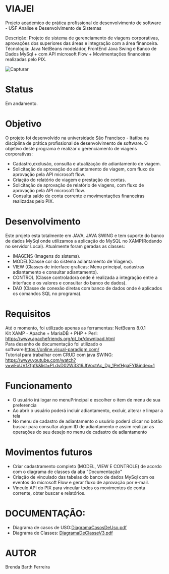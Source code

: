 # VIAJEI
Projeto academico de prática profissional de desenvolvimento de software - USF Analise e Desenvolvimento de Sistemas

Descrição: Projeto de sistema de gerenciamento de viagens corporativas, aprovações dos superiores das áreas e integração com a área financeira. 
Técnologia: Java NetBeans modelador, FrontEnd Java Swing  e Banco de Dados MySql + com API microsoft Flow + Movimentações financeiras realizadas pelo PIX. 

![Capturar](https://user-images.githubusercontent.com/69700727/102127739-a3598180-3e2b-11eb-90e5-c9d541dc298d.PNG)

# Status
Em andamento.

# Objetivo
O projeto foi desenvolvido na universidade São Francisco - Itatiba na disciplina de prática profissional de desenvolvimento de software.
O objetivo deste programa é realizar o gerenciamento de viagens corporativas:
- Cadastro,exclusão, consulta e atualização de adiantamento de viagem.<br>
- Solicitação de aprovação do adiantamento de viagem, com fluxo de aprovação pela API microsoft flow.<br> 
- Criação do relatório de viagem e prestação de contas.<br> 
- Solicitação de aprovação de relatório de viagens, com fluxo de aprovação pela API microsoft flow.<br> 
- Consulta saldo de conta corrente e movimentações financeiras realizadas pelo PIX.

# Desenvolvimento
Este projeto esta totalmente em JAVA, JAVA SWING e tem suporte do banco de dados MySql onde utilizamos a aplicação do MySQL no XAMP(Rodando no servidor Local).
Atualmente foram geradas as classes:
- IMAGENS (Imagens do sistema).<br> 
- MODEL(Classe cor do sistema adiantamento de Viagens).<br> 
- VIEW (Classes de interface graficas: Menu principal, cadastras adiantamento e consultar adiantamento).<br> 
- CONTROL (Classe controladora onde é realizada a integração entre a interface e os valores e consultar do banco de dados).<br> 
- DAO (Classe de conexão diretas com banco de dados onde é aplicados os comandos SQL no programa).<br> 

# Requisitos
Até o momento, foi utilizado apenas as ferramentas: NetBeans 8.0.1<br> 
Kit XAMP - Apache + MariaDB + PHP + Perl: https://www.apachefriends.org/pt_br/download.html <br>
Para desenho de documentação foi utilizado o software:https://online.visual-paradigm.com/ <br> 
Tutorial para trabalhar com CRUD com java SWING: https://www.youtube.com/watch?v=wExUVfZfgfk&list=PLdvD02W3316JtVoctAc_Dg_1PefHgaFYI&index=1 <br>

# Funcionamento
- O usuário irá logar no menuPrincipal e escolher o item de menu de sua preferencia <br>
- Ao abrir o usuário poderá incluir adiantamento, excluir, alterar e limpar a tela <br>
- No menu de cadastro de adiantamento o usuário poderá clicar no botão buscar para consultar algum ID de adiantamento e assim realizar as operações do seu desejo no menu de cadastro de adiantamento <br>

# Movimentos futuros
- Criar cadastramento completo (MODEL, VIEW E CONTROLE) de acordo com o diagrama de classes da aba "Documentação"<br>
- Criação de vinculado das tabelas do banco de dados MySql com os eventos do microsoft Flow e gerar fluxo de aprovação por e-mail. <br>
- Vinculo API do PIX para vincular todos os movimentos de conta corrente, obter buscar e relatórios.<br>

# DOCUMENTAÇÃO:
- Diagrama de casos de USO:[DiagramaCasosDeUso.pdf](https://github.com/bbarthf/PPDEVSOFTWARE/files/5691527/DiagramaCasosDeUso.pdf) <br>
- Diagrama de Classes: [DiagramaDeClasseV3.pdf](https://github.com/bbarthf/PPDEVSOFTWARE/files/5691531/DiagramaDeClasseV3.pdf)<br>

# AUTOR
Brenda Barth Ferreira <br>
